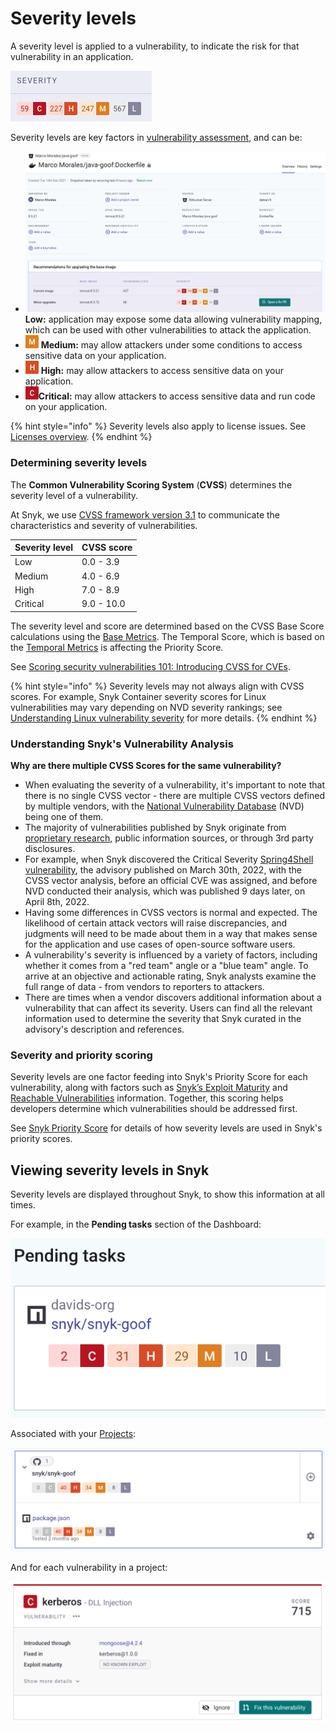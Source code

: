 # Severity levels

A severity level is applied to a vulnerability, to indicate the risk for that vulnerability in an application.

<img src="../../../.gitbook/assets/Screenshot 2022-08-16 at 09.52.22.png" alt="" data-size="original">

Severity levels are key factors in [vulnerability assessment](https://snyk.io/learn/vulnerability-assessment/), and can be:

* ![](<../../../.gitbook/assets/image (86) (2).png>) **Low:** application may expose some data allowing vulnerability mapping, which can be used with other vulnerabilities to attack the application.
* ![](<../../../.gitbook/assets/image (84) (1) (1).png>) **Medium:** may allow attackers under some conditions to access sensitive data on your application.
* <img src="../../../.gitbook/assets/image (131) (1) (1).png" alt="" data-size="original"> **High:** may allow attackers to access sensitive data on your application.
* <img src="../../../.gitbook/assets/image (83) (1) (2).png" alt="" data-size="line">**Critical:** may allow attackers to access sensitive data and run code on your application.

{% hint style="info" %}
Severity levels also apply to license issues. See [Licenses overview](https://docs.snyk.io/snyk-open-source/licenses).
{% endhint %}

### Determining severity levels

The **Common Vulnerability Scoring System** (**CVSS**) determines the severity level of a vulnerability.

At Snyk, we use [CVSS framework version 3.1](https://www.first.org/cvss/v3-1/) to communicate the characteristics and severity of vulnerabilities.

| **Severity level** | **CVSS score** |
| ------------------ | -------------- |
| Low                | 0.0 - 3.9      |
| Medium             | 4.0 - 6.9      |
| High               | 7.0 - 8.9      |
| Critical           | 9.0 - 10.0     |

The severity level and score are determined based on the CVSS Base Score calculations using the [Base Metrics](https://www.first.org/cvss/specification-document#Temporal-Metrics). The Temporal Score, which is based on the [Temporal Metrics](https://www.first.org/cvss/specification-document#Temporal-Metrics) is affecting the Priority Score.

See [Scoring security vulnerabilities 101: Introducing CVSS for CVEs](https://snyk.io/blog/scoring-security-vulnerabilities-101-introducing-cvss-for-cve/).

{% hint style="info" %}
Severity levels may not always align with CVSS scores. For example, Snyk Container severity scores for Linux vulnerabilities may vary depending on NVD severity rankings; see [Understanding Linux vulnerability severity](../../../products/snyk-container/getting-started-snyk-container/understanding-linux-vulnerability-severity.md) for more details.
{% endhint %}

### Understanding Snyk's Vulnerability Analysis

**Why are there multiple CVSS Scores for the same vulnerability?**

* ​When evaluating the severity of a vulnerability, it's important to note that there is no single CVSS vector - there are multiple CVSS vectors defined by multiple vendors, with the [National Vulnerability Database](https://nvd.nist.gov/) (NVD) being one of them.
* The majority of vulnerabilities published by Snyk originate from [proprietary research](https://security.snyk.io/disclosed-vulnerabilities), public information sources, or through 3rd party disclosures.
* For example, when Snyk discovered the Critical Severity [Spring4Shell vulnerability](https://security.snyk.io/vuln/SNYK-JAVA-ORGSPRINGFRAMEWORK-2436751), the advisory published on March 30th, 2022, with the CVSS vector analysis, before an official CVE was assigned, and before NVD conducted their analysis, which was published 9 days later, on April 8th, 2022.
* Having some differences in CVSS vectors is normal and expected. The likelihood of certain attack vectors will raise discrepancies, and judgments will need to be made about them in a way that makes sense for the application and use cases of open-source software users.
* A vulnerability's severity is influenced by a variety of factors, including whether it comes from a "red team" angle or a "blue team" angle. To arrive at an objective and actionable rating, Snyk analysts examine the full range of data - from vendors to reporters to attackers.
* There are times when a vendor discovers additional information about a vulnerability that can affect its severity. Users can find all the relevant information used to determine the severity that Snyk curated in the advisory's description and references.

### Severity and priority scoring

Severity levels are one factor feeding into Snyk's Priority Score for each vulnerability, along with factors such as [Snyk’s Exploit Maturity](https://snyk.io/blog/whats-so-wild-about-exploits-in-the-wild-and-how-can-we-prioritize-accordingly/) and [Reachable Vulnerabilities](https://snyk.io/blog/optimizing-prioritization-with-deep-application-level-context/) information. Together, this scoring helps developers determine which vulnerabilities should be addressed first.

See [Snyk Priority Score](priority-score.md) for details of how severity levels are used in Snyk's priority scores.

## Viewing severity levels in Snyk

Severity levels are displayed throughout Snyk, to show this information at all times.

For example, in the **Pending tasks** section of the Dashboard:

<img src="../../../.gitbook/assets/image (159) (1).png" alt="" data-size="original">

Associated with your [Projects](../../../introducing-snyk/projects.md):

![](<../../../.gitbook/assets/image (43) (1).png>)

And for each vulnerability in a project:

![](<../../../.gitbook/assets/image (39) (1).png>)

